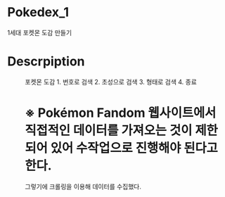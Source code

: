 # Pokedex_1
1세대 포켓몬 도감 만들기

# Descrpiption
<Menu>
포켓몬 도감
1. 번호로 검색
2. 초성으로 검색
3. 형태로 검색
4. 종료

# ※ Pokémon Fandom 웹사이트에서 직접적인 데이터를 가져오는 것이 제한되어 있어 수작업으로 진행해야 된다고 한다.
그렇기에 크롤링을 이용해 데이터를 수집했다.
